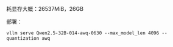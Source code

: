 耗显存大概：26537MiB，26GB



部署：

```shell
vllm serve Qwen2.5-32B-014-awq-0630 --max_model_len 4096 --quantization awq
```

